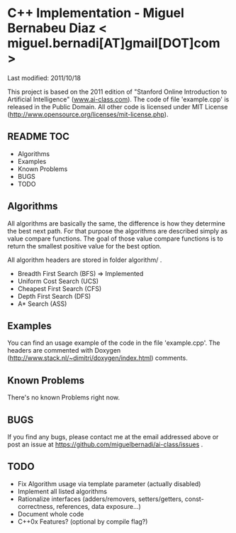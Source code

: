 C++ Implementation - Miguel Bernabeu Diaz < miguel.bernadi[AT]gmail[DOT]com >
=============================================================================

Last modified: 2011/10/18

This project is based on the 2011 edition of "Stanford Online Introduction to Artificial Intelligence" (www.ai-class.com).
The code of file 'example.cpp' is released in the Public Domain. All other code is licensed under MIT License (http://www.opensource.org/licenses/mit-license.php).

README TOC
----------

 * Algorithms
 * Examples
 * Known Problems
 * BUGS
 * TODO

Algorithms
----------

All algorithms are basically the same, the difference is how they determine the best next path. For that purpose the algorithms are described simply as value compare functions. The goal of those value compare functions is to return the smallest positive value for the best option.

All algorithm headers are stored in folder algorithm/ .

 * Breadth First Search  (BFS) => Implemented
 * Uniform Cost Search   (UCS)
 * Cheapest First Search (CFS)	
 * Depth First Search    (DFS)
 * A\* Search            (ASS)

Examples
--------

You can find an usage example of the code in the file 'example.cpp'. The headers are commented with Doxygen (http://www.stack.nl/~dimitri/doxygen/index.html) comments.

Known Problems
--------------

There's no known Problems right now.

BUGS
----

If you find any bugs, please contact me at the email addressed above or post an issue at https://github.com/miguelbernadi/ai-class/issues . 

TODO
----

 * Fix Algorithm usage via template parameter (actually disabled)
 * Implement all listed algorithms
 * Rationalize interfaces (adders/removers, setters/getters, const-correctness, references, data exposure...)
 * Document whole code
 * C++0x Features? (optional by compile flag?)


